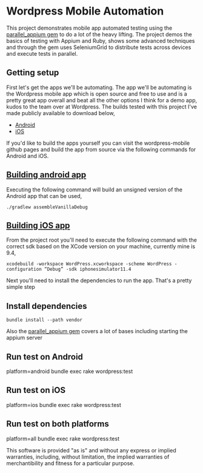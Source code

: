 # Wordpress Mobile Automation

This project demonstrates mobile app automated testing using the [parallel_appium gem](https://github.com/JavonDavis/parallel_appium) to do a lot of the heavy lifting. The 
project demos the basics of testing with Appium and Ruby, shows some advanced techniques and through the gem uses SeleniumGrid
to distribute tests across devices and execute tests in parallel.

## Getting setup

First let's get the apps we'll be automating. 
The app we'll be automating is the Wordpress mobile app which is open source and free to use and is a pretty great app
 overall and beat all the other options I think for a demo app, kudos to the team over at Wordpress. The builds tested with this project I've made publicly available to download below,

* [Android](https://drive.google.com/file/d/1Hb2z7guNc8ch1o11mmuP5aioJ_Endal3/view?usp=sharing)
* [iOS](https://drive.google.com/file/d/18ODObtGuG3UYhgst-6h6ucn79_kYTxwD/view?usp=sharing)

If you'd like to build the apps yourself you can visit the wordpress-mobile github pages and build the app from source via the following commands
for Android and iOS. 


## [Building android app](https://github.com/wordpress-mobile/WordPress-Android) 

Executing the following command will build an unsigned version of the Android app that can be used, 

```./gradlew assembleVanillaDebug```


## [Building iOS app](https://github.com/wordpress-mobile/WordPress-iOS) 

From the project root you'll need to execute the following command with the correct sdk based on the XCode version on your machine, currently mine is 9.4,

```xcodebuild -workspace WordPress.xcworkspace -scheme WordPress -configuration “Debug” -sdk iphonesimulator11.4```


Next you'll need to install the dependencies to run the app. That's a pretty simple step

## Install dependencies

```bundle install --path vendor```

Also the [parallel_appium gem](https://github.com/JavonDavis/parallel_appium) covers a lot of bases including starting the appium server

[//]: # (export DEVELOPER_DIR=/Applications/Xcode.app/Contents/Developer
export ANDROID_HOME=/Users/javondavis-qw/Library/Android/sdk
export ANDROID_AVD_HOME=~/.android/avd
export PATH=$ANDROID_HOME/platform-tools:$PATH
export PATH=$ANDROID_HOME/tools:$PATH
export PATH=$ANDROID_HOME/tools/bin:$PATH
export JAVA_HOME=$\(/usr/libexec/java_home\) Remove \
export PATH=${JAVA_HOME}/bin:$PATH
export PATH=$ANDROID_HOME/emulator:$PATH)

## Run test on Android

platform=android bundle exec rake wordpress:test

## Run test on iOS

platform=ios bundle exec rake wordpress:test

## Run test on both platforms

platform=all bundle exec rake wordpress:test


This software is provided "as is" and without any express or implied warranties, including, without limitation, 
the implied warranties of merchantibility and fitness for a particular purpose.